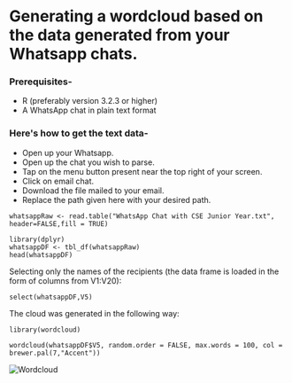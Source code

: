 # Generating a wordcloud based on the data generated from your Whatsapp chats.

### Prerequisites-
- R (preferably version 3.2.3 or higher)
- A WhatsApp chat in plain text format

### Here's how to get the text data-

- Open up your Whatsapp.
- Open up the chat you wish to parse.
- Tap on the menu button present near the top right of your screen.
- Click on email chat.
- Download the file mailed to your email.
- Replace the path given here with your desired path.

```{r echo = FALSE}
whatsappRaw <- read.table("WhatsApp Chat with CSE Junior Year.txt", header=FALSE,fill = TRUE)
```


```{r include = FALSE}
library(dplyr)
whatsappDF <- tbl_df(whatsappRaw)
head(whatsappDF) 
```

Selecting only the names of the recipients (the data frame is loaded in the form of columns from V1:V20):
```{r eval = FALSE}
select(whatsappDF,V5)
```

The cloud was generated in the following way:
```{r include = FALSE}
library(wordcloud)
```
```{r echo = FALSE}
wordcloud(whatsappDF$V5, random.order = FALSE, max.words = 100, col = brewer.pal(7,"Accent"))
```
![Wordcloud](https://github.com/starship9/whatsappR/blob/master/whatsappR/senderCloud.png)
